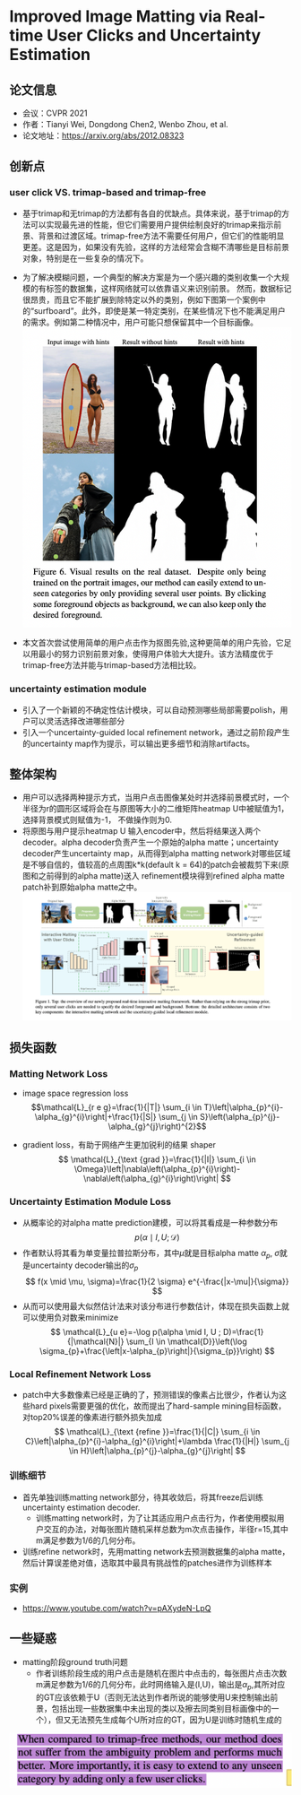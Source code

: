 # Improved Image Matting via Real-time User Clicks and Uncertainty Estimation

## 论文信息
- 会议：CVPR 2021 
- 作者：Tianyi Wei, Dongdong Chen2, Wenbo Zhou, et al.
- 论文地址：https://arxiv.org/abs/2012.08323

## 创新点
### user click VS. trimap-based and trimap-free
- 基于trimap和无trimap的方法都有各自的优缺点。具体来说，基于trimap的方法可以实现最先进的性能，但它们需要用户提供绘制良好的trimap来指示前景、背景和过渡区域。trimap-free方法不需要任何用户，但它们的性能明显更差。这是因为，如果没有先验，这样的方法经常会含糊不清哪些是目标前景对象，特别是在一些复杂的情况下。
- 为了解决模糊问题，一个典型的解决方案是为一个感兴趣的类别收集一个大规模的有标签的数据集，这样网络就可以依靠语义来识别前景。
然而，数据标记很昂贵，而且它不能扩展到除特定以外的类别，例如下图第一个案例中的“surfboard”。此外，即使是某一特定类别，在某些情况下也不能满足用户的需求。例如第二种情况中，用户可能只想保留其中一个目标画像。
![](img/1.png)

- 本文首次尝试使用简单的用户点击作为抠图先验,这种更简单的用户先验，它足以用最小的努力识别前景对象，使得用户体验大大提升。该方法精度优于trimap-free方法并能与trimap-based方法相比较。

### uncertainty estimation module
- 引入了一个新颖的不确定性估计模块，可以自动预测哪些局部需要polish，用户可以灵活选择改进哪些部分
- 引入一个uncertainty-guided local refinement network，通过之前阶段产生的uncertainty map作为提示，可以输出更多细节和消除artifacts。


## 整体架构
- 用户可以选择两种提示方式，当用户点击图像某处时并选择前景模式时，一个半径为r的圆形区域将会在与原图等大小的二维矩阵heatmap U中被赋值为1，选择背景模式则赋值为-1， 不做操作则为0.
- 将原图与用户提示heatmap U 输入encoder中，然后将结果送入两个decoder。alpha decoder负责产生一个原始的alpha matte；uncertainty decoder产生uncertainty map，从而得到alpha matting network对哪些区域是不够自信的，值较高的点周围k*k(default k = 64)的patch会被裁剪下来(原图和之前得到的alpha matte)送入 refinement模块得到refined alpha matte patch补到原始alpha matte之中。
![](img/2.png)

## 损失函数
### Matting Network Loss
-  image space regression loss
$$\mathcal{L}_{r e g}=\frac{1}{|T|} \sum_{i \in T}\left|\alpha_{p}^{i}-\alpha_{g}^{i}\right|+\frac{1}{|S|} \sum_{j \in S}\left(\alpha_{p}^{j}-\alpha_{g}^{j}\right)^{2}$$

- gradient loss，有助于网络产生更加锐利的结果 shaper
$$
\mathcal{L}_{\text {grad }}=\frac{1}{|I|} \sum_{i \in \Omega}\left|\nabla\left(\alpha_{p}^{i}\right)-\nabla\left(\alpha_{g}^{i}\right)\right|
$$

### Uncertainty Estimation Module Loss
- 从概率论的对alpha matte prediction建模，可以将其看成是一种参数分布
$$
p(\alpha \mid I, U ; \mathcal{D})
$$
- 作者默认将其看为单变量拉普拉斯分布，其中$\mu$就是目标alpha matte $\alpha_p$, $\sigma$就是uncertainty decoder输出的$\sigma_p$
$$
f(x \mid \mu, \sigma)=\frac{1}{2 \sigma} e^{-\frac{|x-\mu|}{\sigma}}
$$
- 从而可以使用最大似然估计法来对该分布进行参数估计，体现在损失函数上就可以使用负对数来minimize
$$
\mathcal{L}_{u e}=-\log p(\alpha \mid I, U ; D)=\frac{1}{|\mathcal{N}|} \sum_{I \in \mathcal{D}}\left(\log \sigma_{p}+\frac{\left|x-\alpha_{p}\right|}{\sigma_{p}}\right)
$$

### Local Refinement Network Loss
- patch中大多数像素已经是正确的了，预测错误的像素占比很少，作者认为这些hard pixels需要更强的优化，故而提出了hard-sample mining目标函数，对top20%误差的像素进行额外损失加成
$$
\mathcal{L}_{\text {refine }}=\frac{1}{|C|} \sum_{i \in C}\left|\alpha_{p}^{i}-\alpha_{g}^{i}\right|+\lambda \frac{1}{|H|} \sum_{j \in H}\left|\alpha_{p}^{j}-\alpha_{g}^{j}\right|
$$

### 训练细节
- 首先单独训练matting network部分，待其收敛后，将其freeze后训练uncertainty estimation decoder.
  - 训练matting network时，为了让其适应用户点击行为，作者使用模拟用户交互的办法，对每张图片随机采样总数为m次点击操作，半径r=15,其中m满足参数为1/6的几何分布。
- 训练refine network时，先用matting network去预测数据集的alpha matte，然后计算误差绝对值，选取其中最具有挑战性的patches进作为训练样本

### 实例

- https://www.youtube.com/watch?v=pAXydeN-LpQ


## 一些疑惑
- matting阶段ground truth问题
  - 作者训练阶段生成的用户点击是随机在图片中点击的，每张图片点击次数m满足参数为1/6的几何分布，此时网络输入是(I,U)，输出是$\alpha_p$,其所对应的GT应该依赖于U（否则无法达到作者所说的能够使用U来控制输出前景，包括出现一些数据集中未出现的类以及擦去同类别目标画像中的一个），但又无法预先生成每个U所对应的GT，因为U是训练时随机生成的

![](img/3.png)








